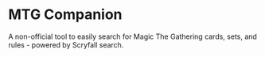 # MTG Companion

A non-official tool to easily search for Magic The Gathering cards, sets, and rules - powered by Scryfall search.
